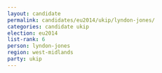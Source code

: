 ```yaml
---
layout: candidate
permalink: candidates/eu2014/ukip/lyndon-jones/
categories: candidate ukip
election: eu2014
list-rank: 6
person: lyndon-jones
region: west-midlands
party: ukip
---
```

